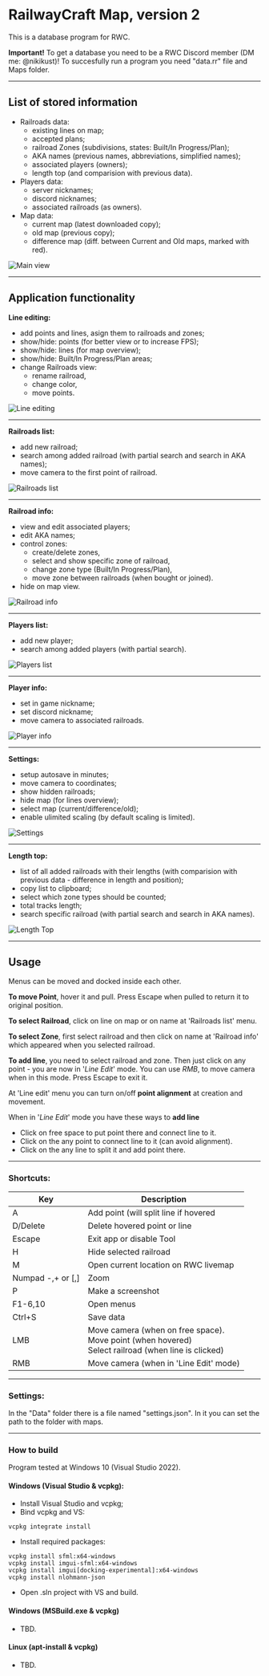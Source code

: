 # RailwayCraft Map, version 2
This is a database program for RWC.

**Important!** To get a database you need to be a RWC Discord member (DM me: @nikikust)!
To succesfully run a program you need "data.rr" file and Maps folder.

---

## List of stored information
- Railroads data:
    - existing lines on map;
    - accepted plans;
    - railroad Zones (subdivisions, states: Built/In Progress/Plan);
    - AKA names (previous names, abbreviations, simplified names);
    - associated players (owners);
    - length top (and comparision with previous data).
- Players data:
    - server nicknames;
    - discord nicknames;
    - associated railroads (as owners).
- Map data:
    - current map (latest downloaded copy);
    - old map (previous copy);
    - difference map (diff. between Current and Old maps, marked with red).
    
![](https://github.com/nikikust/RWC_Map_v2/blob/main/Raw/images/main_view.png?raw=true "Main view")

---

## Application functionality
**Line editing:** 
- add points and lines, asign them to railroads and zones;
- show/hide: points (for better view or to increase FPS);
- show/hide: lines (for map overview);
- show/hide: Built/In Progress/Plan areas;
- change Railroads view:
    - rename railroad,
    - change color,
    - move points.

![](https://github.com/nikikust/RWC_Map_v2/blob/main/Raw/images/line_edit.png?raw=true "Line editing")

---

**Railroads list:**
- add new railroad;
- search among added railroad (with partial search and search in AKA names);
- move camera to the first point of railroad.

![](https://github.com/nikikust/RWC_Map_v2/blob/main/Raw/images/railroads_list.png?raw=true "Railroads list")

---

**Railroad info:**
- view and edit associated players;
- edit AKA names;
- control zones:
    - create/delete zones,
    - select and show specific zone of railroad,
    - change zone type (Built/In Progress/Plan),
    - move zone between railroads (when bought or joined).
- hide on map view.

![](https://github.com/nikikust/RWC_Map_v2/blob/main/Raw/images/railroad_info.png?raw=true "Railroad info")

---

**Players list:**
- add new player;
- search among added players (with partial search).

![](https://github.com/nikikust/RWC_Map_v2/blob/main/Raw/images/players_list.png?raw=true "Players list")

---

**Player info:**
- set in game nickname;
- set discord nickname;
- move camera to associated railroads.

![](https://github.com/nikikust/RWC_Map_v2/blob/main/Raw/images/player_info.png?raw=true "Player info")

---

**Settings:**
- setup autosave in minutes;
- move camera to coordinates;
- show hidden railroads;
- hide map (for lines overview);
- select map (current/difference/old);
- enable ulimited scaling (by default scaling is limited).

![](https://github.com/nikikust/RWC_Map_v2/blob/main/Raw/images/settings.png?raw=true "Settings")

---

**Length top:**
- list of all added railroads with their lengths (with comparision with previous data - difference in length and position);
- copy list to clipboard;
- select which zone types should be counted;
- total tracks length;
- search specific railroad (with partial search and search in AKA names).

![](https://github.com/nikikust/RWC_Map_v2/blob/main/Raw/images/length_top.png?raw=true "Length Top")

---

## Usage

Menus can be moved and docked inside each other.

**To move Point**, hover it and pull. Press Escape when pulled to return it to original position.

**To select Railroad**, click on line on map or on name at 'Railroads list' menu.

**To select Zone**, first select railroad and then click on name at 'Railroad info' which appeared when you selected railroad.

**To add line**, you need to select railroad and zone. Then just click on any point - you are now in '*Line Edit*' mode. You can use *RMB*, to move camera when in this mode. Press Escape to exit it.

At 'Line edit' menu you can turn on/off **point alignment** at creation and movement.

When in '*Line Edit*' mode you have these ways to **add line**
- Click on free space to put point there and connect line to it.
- Click on the any point to connect line to it (can avoid alignment).
- Click on the any line to split it and add point there.

---

### Shortcuts:

Key               | Description                                                                                                |
---               | ---                                                                                                        |
A                 | Add point (will split line if hovered								                                       |
D/Delete          | Delete hovered point or line															                   |
Escape            | Exit app or disable Tool																                   |
H                 | Hide selected railroad																	                   |
M                 | Open current location on RWC livemap													                   |
Numpad -,+ or [,] | Zoom																					                   |
P                 | Make a screenshot																		                   |
F1-6,10           | Open menus																				                   |
Ctrl+S            | Save data																				                   |
LMB               | Move camera (when on free space).<br/>Move point (when hovered)<br/>Select railroad (when line is clicked) |
RMB               | Move camera (when in 'Line Edit' mode)													                   |

---

### Settings:
In the "Data" folder there is a file named "settings.json". In it you can set the path to the folder with maps.

---

### How to build

Program tested at Windows 10 (Visual Studio 2022).

#### Windows (Visual Studio & vcpkg):
- Install Visual Studio and vcpkg;
- Bind vcpkg and VS:
```
vcpkg integrate install
```
- Install required packages:<br/>
```
vcpkg install sfml:x64-windows
vcpkg install imgui-sfml:x64-windows
vcpkg install imgui[docking-experimental]:x64-windows
vcpkg install nlohmann-json
```
- Open .sln project with VS and build.

#### Windows (MSBuild.exe & vcpkg)
- TBD.

#### Linux (apt-install & vcpkg)
- TBD.
